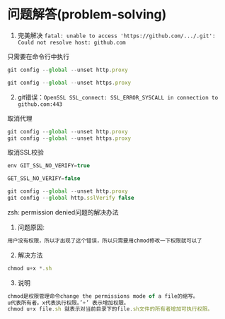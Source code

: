 # 问题解答(problem-solving)

1. 完美解决 `fatal: unable to access 'https://github.com/.../.git': Could not resolve host: github.com`

只需要在命令行中执行

```js
git config --global --unset http.proxy

git config --global --unset https.proxy
```

2. git错误：`OpenSSL SSL_connect: SSL_ERROR_SYSCALL in connection to github.com:443`

取消代理

```js
git config --global --unset http.proxy
git config --global --unset https.proxy
```

取消SSL校验

```js
env GIT_SSL_NO_VERIFY=true
```

```js
GET_SSL_NO_VERIFY=false
```

```js
git config --global --unset http.proxy
git config --global http.sslVerify false
```

zsh: permission denied问题的解决办法

1. 问题原因:

```js
用户没有权限，所以才出现了这个错误，所以只需要用chmod修改一下权限就可以了
```

2. 解决方法

```js
chmod u+x *.sh
```

3. 说明

```js
chmod是权限管理命令change the permissions mode of a file的缩写。
u代表所有者。x代表执行权限。’+’ 表示增加权限。
chmod u+x file.sh 就表示对当前目录下的file.sh文件的所有者增加可执行权限。
```